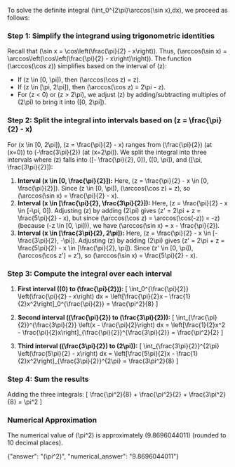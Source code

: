 

To solve the definite integral \(\int_0^{2\pi}\arccos(\sin x)\,dx\), we proceed as follows:

### Step 1: Simplify the integrand using trigonometric identities
Recall that \(\sin x = \cos\left(\frac{\pi}{2} - x\right)\). Thus, \(\arccos(\sin x) = \arccos\left(\cos\left(\frac{\pi}{2} - x\right)\right)\). The function \(\arccos(\cos z)\) simplifies based on the interval of \(z\):
- If \(z \in [0, \pi]\), then \(\arccos(\cos z) = z\).
- If \(z \in [\pi, 2\pi]\), then \(\arccos(\cos z) = 2\pi - z\).
- For \(z < 0\) or \(z > 2\pi\), we adjust \(z\) by adding/subtracting multiples of \(2\pi\) to bring it into \([0, 2\pi]\).

### Step 2: Split the integral into intervals based on \(z = \frac{\pi}{2} - x\)
For \(x \in [0, 2\pi]\), \(z = \frac{\pi}{2} - x\) ranges from \(\frac{\pi}{2}\) (at \(x=0\)) to \(-\frac{3\pi}{2}\) (at \(x=2\pi\)). We split the integral into three intervals where \(z\) falls into \([- \frac{\pi}{2}, 0]\), \([0, \pi]\), and \([\pi, \frac{3\pi}{2}]\):

1. **Interval \(x \in [0, \frac{\pi}{2}]\):** Here, \(z = \frac{\pi}{2} - x \in [0, \frac{\pi}{2}]\). Since \(z \in [0, \pi]\), \(\arccos(\cos z) = z\), so \(\arccos(\sin x) = \frac{\pi}{2} - x\).
2. **Interval \(x \in [\frac{\pi}{2}, \frac{3\pi}{2}]\):** Here, \(z = \frac{\pi}{2} - x \in [-\pi, 0]\). Adjusting \(z\) by adding \(2\pi\) gives \(z' = 2\pi + z = \frac{5\pi}{2} - x\), but since \(\arccos(\cos z) = \arccos(\cos(-z)) = -z\) (because \(-z \in [0, \pi]\)), we have \(\arccos(\sin x) = x - \frac{\pi}{2}\).
3. **Interval \(x \in [\frac{3\pi}{2}, 2\pi]\):** Here, \(z = \frac{\pi}{2} - x \in [-\frac{3\pi}{2}, -\pi]\). Adjusting \(z\) by adding \(2\pi\) gives \(z' = 2\pi + z = \frac{5\pi}{2} - x \in [\frac{\pi}{2}, \pi]\). Since \(z' \in [0, \pi]\), \(\arccos(\cos z') = z'\), so \(\arccos(\sin x) = \frac{5\pi}{2} - x\).

### Step 3: Compute the integral over each interval
1. **First interval (\(0\) to \(\frac{\pi}{2}\)):**
   \[
   \int_0^{\frac{\pi}{2}} \left(\frac{\pi}{2} - x\right) dx = \left[\frac{\pi}{2}x - \frac{1}{2}x^2\right]_0^{\frac{\pi}{2}} = \frac{\pi^2}{8}
   \]

2. **Second interval (\(\frac{\pi}{2}\) to \(\frac{3\pi}{2}\)):**
   \[
   \int_{\frac{\pi}{2}}^{\frac{3\pi}{2}} \left(x - \frac{\pi}{2}\right) dx = \left[\frac{1}{2}x^2 - \frac{\pi}{2}x\right]_{\frac{\pi}{2}}^{\frac{3\pi}{2}} = \frac{\pi^2}{2}
   \]

3. **Third interval (\(\frac{3\pi}{2}\) to \(2\pi\)):**
   \[
   \int_{\frac{3\pi}{2}}^{2\pi} \left(\frac{5\pi}{2} - x\right) dx = \left[\frac{5\pi}{2}x - \frac{1}{2}x^2\right]_{\frac{3\pi}{2}}^{2\pi} = \frac{3\pi^2}{8}
   \]

### Step 4: Sum the results
Adding the three integrals:
\[
\frac{\pi^2}{8} + \frac{\pi^2}{2} + \frac{3\pi^2}{8} = \pi^2
\]

### Numerical Approximation
The numerical value of \(\pi^2\) is approximately \(9.8696044011\) (rounded to 10 decimal places).

{"answer": "\(\pi^2\)", "numerical_answer": "9.8696044011"}